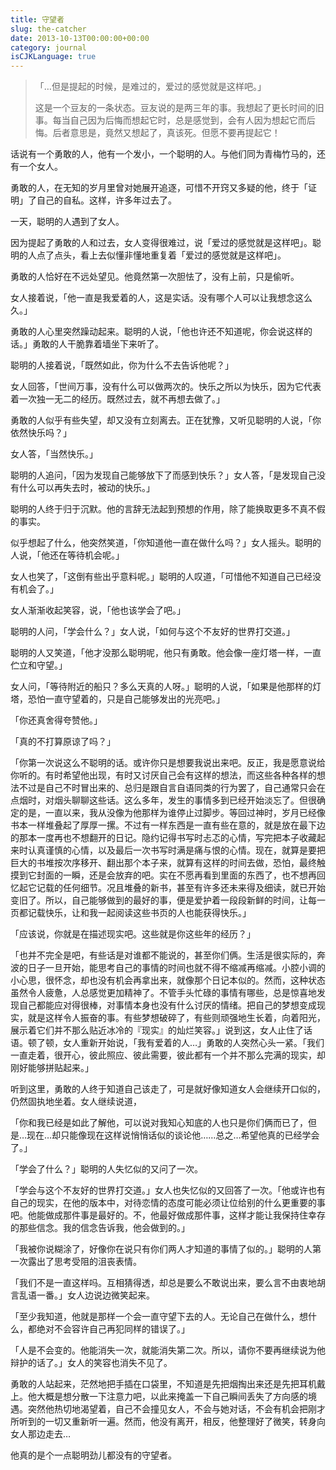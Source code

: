 ```yaml
---
title: 守望者
slug: the-catcher
date: 2013-10-13T00:00:00+00:00
category: journal
isCJKLanguage: true
---
```

> 「&#8230;但是提起的时候，是难过的，爱过的感觉就是这样吧。」
> 
> 这是一个豆友的一条状态。豆友说的是两三年的事。我想起了更长时间的旧事。每当自己因为后悔而想起它时，总是感觉到，会有人因为想起它而后悔。后者意思是，竟然又想起了，真该死。但愿不要再提起它！

话说有一个勇敢的人，他有一个发小，一个聪明的人。与他们同为青梅竹马的，还有一个女人。

勇敢的人，在无知的岁月里曾对她展开追逐，可惜不开窍又多疑的他，终于「证明」了自己的自私。这样，许多年过去了。

一天，聪明的人遇到了女人。

因为提起了勇敢的人和过去，女人变得很难过，说「爱过的感觉就是这样吧」。聪明的人点了点头，看上去似懂非懂地重复着「爱过的感觉就是这样吧」。

勇敢的人恰好在不远处望见。他竟然第一次胆怯了，没有上前，只是偷听。

女人接着说，「他一直是我爱着的人，这是实话。没有哪个人可以让我想念这么久。」

勇敢的人心里突然躁动起来。聪明的人说，「他也许还不知道呢，你会说这样的话。」勇敢的人干脆靠着墙坐下来听了。

聪明的人接着说，「既然如此，你为什么不去告诉他呢？」

女人回答，「世间万事，没有什么可以做两次的。快乐之所以为快乐，因为它代表着一次独一无二的经历。既然过去，就不再想去做了。」

勇敢的人似乎有些失望，却又没有立刻离去。正在犹豫，又听见聪明的人说，「你依然快乐吗？」

女人答，「当然快乐。」

聪明的人追问，「因为发现自己能够放下了而感到快乐？」女人答，「是发现自己没有什么可以再失去时，被动的快乐。」

聪明的人终于归于沉默。他的言辞无法起到预想的作用，除了能换取更多不真不假的事实。

似乎想起了什么，他突然笑道，「你知道他一直在做什么吗？」女人摇头。聪明的人说，「他还在等待机会呢。」

女人也笑了，「这倒有些出乎意料呢。」聪明的人叹道，「可惜他不知道自己已经没有机会了。」

女人渐渐收起笑容，说，「他也该学会了吧。」

聪明的人问，「学会什么？」女人说，「如何与这个不友好的世界打交道。」

聪明的人又笑道，「他才没那么聪明呢，他只有勇敢。他会像一座灯塔一样，一直伫立和守望。」

女人问，「等待附近的船只？多么天真的人呀。」聪明的人说，「如果是他那样的灯塔，恐怕一直守望着的，只是自己能够发出的光亮吧。」

「你还真舍得夸赞他。」

「真的不打算原谅了吗？」

「你第一次说这么不聪明的话。或许你只是想要我说出来吧。反正，我是愿意说给你听的。有时希望他出现，有时又讨厌自己会有这样的想法，而这些各种各样的想法不过是自己不时冒出来的、总归是跟自言自语同类的行为罢了，自己通常只会在点烟时，对烟头聊聊这些话。这么多年，发生的事情多到已经开始淡忘了。但很确定的是，一直以来，我从没像为他那样为谁停止过脚步。等回过神时，岁月已经像书本一样堆叠起了厚厚一摞。不过有一样东西是一直有些在意的，就是放在最下边的那本一度再也不想翻开的日记。隐约记得书写时忐忑的心情，写完把本子收藏起来时认真谨慎的心情，以及最后一次书写时满是痛与恨的心情。现在，就算是要把巨大的书堆按次序移开、翻出那个本子来，就算有这样的时间去做，恐怕，最终触摸到它封面的一瞬，还是会放弃的吧。实在不愿再看到里面的东西了，也不想再回忆起它记载的任何细节。况且堆叠的新书，甚至有许多还未来得及细读，就已开始变旧了。所以，自己能够做到的最好的事，便是爱护着一段段新鲜的时间，让每一页都记载快乐，让和我一起阅读这些书页的人也能获得快乐。」

「应该说，你就是在描述现实吧。这些就是你这些年的经历？」

「也并不完全是吧，有些话是对谁都不能说的，甚至你们俩。生活是很实际的，奔波的日子一旦开始，能思考自己的事情的时间也就不得不缩减再缩减。小腔小调的小心思，很怀念，却也没有机会再拿出来，就像那个日记本似的。然而，这种状态虽然令人疲惫，人总感觉更加精神了。不管手头忙碌的事情有哪些，总是惊喜地发现自己都能应对得很棒，对事情本身也没有什么讨厌的情绪。把自己的梦想变成现实，就是这样令人振奋的事。有些梦想破碎了，有些则顽强地生长着，向着阳光，展示着它们并不那么贴近冰冷的『现实』的灿烂笑容。」说到这，女人止住了话语。顿了顿，女人重新开始说，「我有爱着的人&#8230;」勇敢的人突然心头一紧。「我们一直走着，很开心，彼此照应、彼此需要，彼此都有一个并不那么完满的现实，却刚好能够拼贴起来。」

听到这里，勇敢的人终于知道自己该走了，可是就好像知道女人会继续开口似的，仍然固执地坐着。女人继续说道，

「你和我已经是如此了解他，可以说对我知心知底的人也只是你们俩而已了，但是&#8230;现在&#8230;却只能像现在这样说悄悄话似的谈论他&#8230;&#8230;总之&#8230;希望他真的已经学会了。」

「学会了什么？」聪明的人失忆似的又问了一次。

「学会与这个不友好的世界打交道。」女人也失忆似的又回答了一次。「他或许也有自己的现实，在他的版本中，对待恋情的态度可能必须让位给别的什么更重要的事吧。他能做成那件事是最好的。不，他最好做成那件事，这样才能让我保持住幸存的那些信念。我的信念告诉我，他会做到的。」

「我被你说糊涂了，好像你在说只有你们两人才知道的事情了似的。」聪明的人第一次露出了思考受阻的沮丧表情。

「我们不是一直这样吗。互相猜得透，却总是要么不敢说出来，要么言不由衷地胡言乱语一番。」女人边说边微笑起来。

「至少我知道，他就是那样一个会一直守望下去的人。无论自己在做什么，想什么，都绝对不会容许自己再犯同样的错误了。」

「人是不会变的。他能消失一次，就能消失第二次。所以，请你不要再继续说为他辩护的话了。」女人的笑容也消失不见了。

勇敢的人站起来，茫然地把手插在口袋里，不知道是先把烟掏出来还是先把耳机戴上。他大概是想分散一下注意力吧，以此来掩盖一下自己瞬间丢失了方向感的境遇。突然他热切地渴望着，自己不会撞见女人，不会与她对话，不会有机会把刚才所听到的一切又重新听一遍。然而，他没有离开，相反，他整理好了微笑，转身向女人那边走去&#8230;

他真的是个一点聪明劲儿都没有的守望者。
